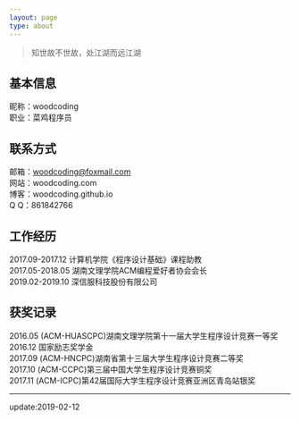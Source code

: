 ```yaml
---
layout: page
type: about
---
```


<blockquote class="blockquote-center">知世故不世故，处江湖而远江湖</blockquote>

## 基本信息
昵称：woodcoding  
职业：菜鸡程序员

## 联系方式
邮箱：woodcoding@foxmail.com  
网站：woodcoding.com  
博客：woodcoding.github.io  
Q Q：861842766  

## 工作经历
2017.09-2017.12 计算机学院《程序设计基础》课程助教  
2017.05-2018.05 湖南文理学院ACM编程爱好者协会会长  
2019.02-2019.10 深信服科技股份有限公司

## 获奖记录
2016.05 (ACM-HUASCPC)湖南文理学院第十一届大学生程序设计竞赛一等奖  
2016.12 国家励志奖学金  
2017.09 (ACM-HNCPC)湖南省第十三届大学生程序设计竞赛二等奖  
2017.10 (ACM-CCPC)第三届中国大学生程序设计竞赛铜奖  
2017.11 (ACM-ICPC)第42届国际大学生程序设计竞赛亚洲区青岛站银奖  


---

update:2019-02-12
